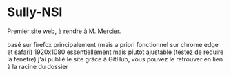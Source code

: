 # Sully-NSI
Premier site web, à rendre à M. Mercier.

basé sur firefox principalement (mais a priori fonctionnel sur chrome edge et safari)
1920x1080 essentiellement mais plutot ajustable (testez de reduire la fenetre)
j'ai publié le site grâce à GitHub, vous pouvez le retrouver en lien à la racine du dossier
